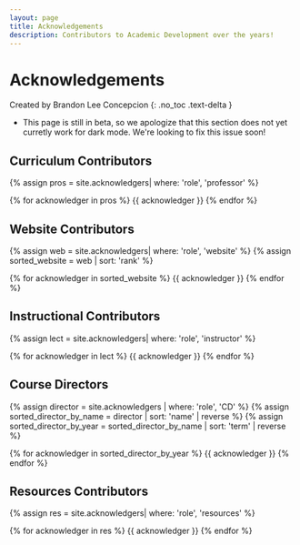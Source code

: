 ```yaml
---
layout: page
title: Acknowledgements
description: Contributors to Academic Development over the years!
---
```


# Acknowledgements 
Created by Brandon Lee Concepcion
{: .no_toc .text-delta }

* This page is still in beta, so we apologize that this section does not yet curretly work for dark mode. We're looking to fix this issue soon!

## Curriculum Contributors

{% assign pros = site.acknowledgers| where: 'role', 'professor' %}

<div class="role flex">
{% for acknowledger in pros %}
{{ acknowledger }}
{% endfor %}
</div>

## Website Contributors
{% assign web = site.acknowledgers| where: 'role', 'website' %}
{% assign sorted_website = web | sort: 'rank' %}

<div class="role flex">
{% for acknowledger in sorted_website %}
{{ acknowledger }}
{% endfor %}
</div>

## Instructional Contributors
{% assign lect = site.acknowledgers| where: 'role', 'instructor' %}

<div class="role flex">
{% for acknowledger in lect %}
{{ acknowledger }}
{% endfor %}
</div>

## Course Directors

{% assign director = site.acknowledgers | where: 'role', 'CD' %}
{% assign sorted_director_by_name = director | sort: 'name' | reverse %}
{% assign sorted_director_by_year = sorted_director_by_name | sort: 'term' | reverse %}

<div class="role flex">
{% for acknowledger in sorted_director_by_year %}
{{ acknowledger }}
{% endfor %}
</div>

## Resources Contributors

{% assign res = site.acknowledgers| where: 'role', 'resources' %}

<div class="role flex">
{% for acknowledger in res %}
{{ acknowledger }}
{% endfor %}
</div>